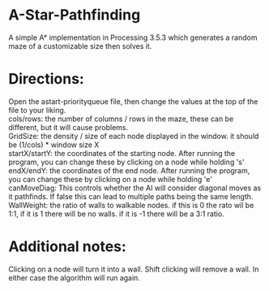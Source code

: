 # A-Star-Pathfinding
A simple A* implementation in Processing 3.5.3 which generates a random maze of a customizable size then solves it. 


# Directions:

Open the astart-priorityqueue file, then change the values at the top of the file to your liking.
<br />cols/rows: the number of columns / rows in the maze, these can be different, but it will cause problems.
<br />GridSize: the density / size of each node displayed in the window. it should be (1/cols) * window size X
<br />startX/startY: the coordinates of the starting node. After running the program, you can change these by clicking on a node while holding 's'
<br />endX/endY: the coordinates of the end node. After running the program, you can change these by clicking on a node while holding 'e'
<br />canMoveDiag: This controls whether the AI will consider diagonal moves as it pathfinds. If false this can lead to multiple paths being the same length.
<br />WallWeight: the ratio of walls to walkable nodes. if this is 0 the rato wil be 1:1, if it is 1 there will be no walls. if it is -1 there will be a 3:1 ratio.

# Additional notes:

Clicking on a node will turn it into a wall. Shift clicking will remove a wall. In either case the algorithm will run again.
